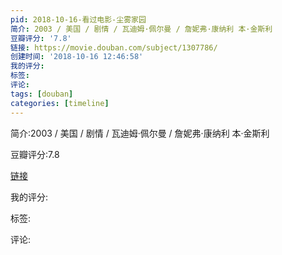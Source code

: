 ```yaml
---
pid: 2018-10-16-看过电影-尘雾家园
简介: 2003 / 美国 / 剧情 / 瓦迪姆·佩尔曼 / 詹妮弗·康纳利 本·金斯利
豆瓣评分: '7.8'
链接: https://movie.douban.com/subject/1307786/
创建时间: '2018-10-16 12:46:58'
我的评分:
标签:
评论:
tags: [douban]
categories: [timeline]
---
```

简介:2003 / 美国 / 剧情 / 瓦迪姆·佩尔曼 / 詹妮弗·康纳利 本·金斯利

豆瓣评分:7.8

[链接](https://movie.douban.com/subject/1307786/)

我的评分:

标签:

评论:

